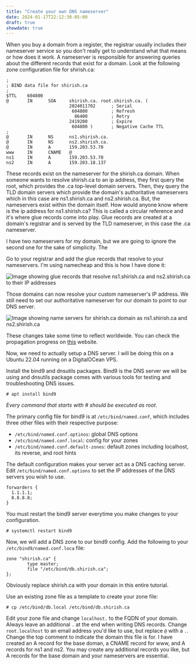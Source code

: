 ```yaml
---
title: "Create your own DNS nameserver"
date: 2024-01-17T22:12:30-05:00
draft: true
showdate: true
---
```


When you buy a domain from a register, the registrar usually includes their nameserver service so you don't really get to understand what that means or how does it work. A nameserver is responsible for answering queries about the different records that exist for a domain. Look at the following zone configuration file for shirish.ca:

```
;
; BIND data file for shirish.ca
;
$TTL    604800
@       IN      SOA     shirish.ca. root.shirish.ca. (
                        2024011702      ; Serial
                         604800         ; Refresh
                          86400         ; Retry
                        2419200         ; Expire
                         604800 )       ; Negative Cache TTL
;
@       IN      NS      ns1.shirish.ca.
@       IN      NS      ns2.shirish.ca.
@       IN      A       159.203.53.70
www     IN      CNAME   @
ns1     IN      A       159.203.53.70
ns2     IN      A       159.203.18.137
```

These records exist on the nameserver for the shirish.ca domain. When someone wants to resolve shirish.ca to an ip address, they first query the root, which provides the .ca top-level domain servers. Then, they query the TLD domain servers which provide the domain's authoritative nameservers which in this case are ns1.shirish.ca and ns2.shirish.ca.  But, the nameservers exist within the domain itself. How would anyone know where is the ip address for ns1.shirish.ca? This is called a circular reference and it's where glue records come into play. Glue records are created at a domain's registrar and is served by the TLD nameserver, in this case the .ca nameserver.

I have two nameservers for my domain, but we are going to ignore the second one for the sake of simplicity. The

Go to your registrar and add the glue records that resolve to your nameservers. I'm using namecheap and this is how I have done it:

![Image showing glue records that resolve ns1.shirish.ca and ns2.shirish.ca to their IP addresses](/images/nameserver-1.png)

Those domains can now resolve your custom nameserver's IP address. We still need to set our authoritative nameserver for our domain to point to our DNS server.

![Image showing name servers for shirish.ca domain as ns1.shirish.ca and ns2.shirish.ca](/images/nameserver-2.png)

These changes take some time to reflect worldwide. You can check the propagation progress on [this](https://www.whatsmydns.net/) website.

Now, we need to actually setup a DNS server. I will be doing this on a Ubuntu 22.04 running on a DigitalOCean VPS.

Install the bind9 and dnsutils packages. Bind9 is the DNS server we will be using and dnsutils package comes with various tools for testing and troubleshooting DNS issues.

```
# apt install bind9
```
*Every command that starts with # should be executed as root*.

The primary config file for bind9 is at `/etc/bind/named.conf`, which includes three other files with their respective purpose:

- `/etc/bind/named.conf.optinos`: global DNS options
- `/etc/bind/named.conf.local`: config for your zones
- `/etc/bind/named.conf.default-zones`: default zones including localhost, its reverse, and root hints

The default configuration makes your server act as a DNS caching server. Edit `/etc/bind/named.conf.options` to set the IP addresses of the DNS servers you wish to use.
```
forwarders {
  1.1.1.1;
  8.8.8.8;
}
```
You must restart the bind9 server everytime you make changes to your configuration.
```
# systemctl restart bind9
```

Now, we will add a DNS zone to our bind9 config. Add the following to your `/etc/bind9/named.conf.loca` file:

```
zone "shirish.ca" {
        type master;
        file "/etc/bind/db.shirish.ca";
};
```
Obviously replace shirish.ca with your domain in this entire tutorial.

Use an existing zone file as a template to create your zone file:
```
# cp /etc/bind/db.local /etc/bind/db.shirish.ca
```
Edit your zone file and change `localhost.` to the FQDN of your domain. Always leave an additional `.` at the end when writing DNS records. Change `root.localhost` to an email address you'd like to use, but replace `@` with a `.`. Change the top comment to indicate the domain this file is for. I have created an A record for the base doman, a CNAME record for www, and A records for ns1 and ns2. You may create any additional records you like, but A records for the base domain and your nameservers are essential.
